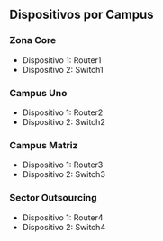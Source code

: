 

## Dispositivos por Campus

### Zona Core
- Dispositivo 1: Router1
- Dispositivo 2: Switch1

### Campus Uno
- Dispositivo 1: Router2
- Dispositivo 2: Switch2

### Campus Matriz
- Dispositivo 1: Router3
- Dispositivo 2: Switch3

### Sector Outsourcing
- Dispositivo 1: Router4
- Dispositivo 2: Switch4
